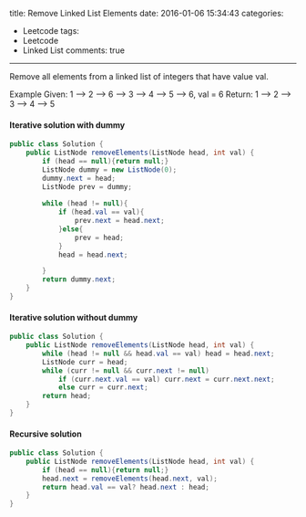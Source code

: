 title: Remove Linked List Elements
date: 2016-01-06 15:34:43
categories:
- Leetcode
tags:
- Leetcode
- Linked List
comments: true
---

Remove all elements from a linked list of integers that have value val.

Example
Given: 1 --> 2 --> 6 --> 3 --> 4 --> 5 --> 6, val = 6
Return: 1 --> 2 --> 3 --> 4 --> 5

<!--more-->

#### Iterative solution with dummy

```java
public class Solution {
    public ListNode removeElements(ListNode head, int val) {
        if (head == null){return null;}
        ListNode dummy = new ListNode(0);
        dummy.next = head;
        ListNode prev = dummy;
        
        while (head != null){
            if (head.val == val){
                prev.next = head.next;
            }else{
                prev = head;
            }
            head = head.next;

        }
        return dummy.next;
    }
}
```

#### Iterative solution without dummy

```java
public class Solution {
    public ListNode removeElements(ListNode head, int val) {
        while (head != null && head.val == val) head = head.next;
        ListNode curr = head;
        while (curr != null && curr.next != null)
            if (curr.next.val == val) curr.next = curr.next.next;
            else curr = curr.next;
        return head;
    }
}
```

#### Recursive solution
```java
public class Solution {
    public ListNode removeElements(ListNode head, int val) {
        if (head == null){return null;}
        head.next = removeElements(head.next, val);
        return head.val == val? head.next : head;
    }
}
```
